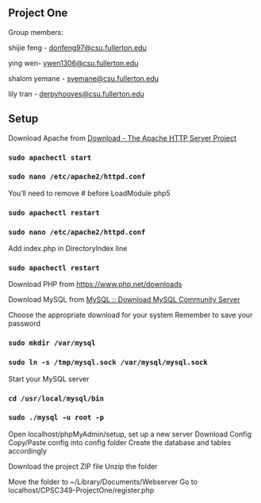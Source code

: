## Project One

Group members:

shijie feng - donfeng97@csu.fullerton.edu

ying wen- ywen1306@csu.fullerton.edu

shalom yemane - syemane@csu.fullerton.edu

lily tran - derpyhooves@csu.fullerton.edu

## Setup

Download Apache from [Download - The Apache HTTP Server Project](https://httpd.apache.org/download.cgi)


### `sudo apachectl start`
### `sudo nano /etc/apache2/httpd.conf `

You’ll need to remove # before LoadModule php5

### `sudo apachectl restart`
### `sudo nano /etc/apache2/httpd.conf`

Add index.php in DirectoryIndex line

### `sudo apachectl restart`


Download PHP from https://www.php.net/downloads

Download MySQL from [MySQL :: Download MySQL Community Server](https://dev.mysql.com/downloads/mysql/)

Choose the appropriate download for your system
Remember to save your password


### `sudo mkdir /var/mysql`
### `sudo ln -s /tmp/mysql.sock /var/mysql/mysql.sock`

Start your MySQL server

### `cd /usr/local/mysql/bin`
### `sudo ./mysql -u root -p`

Open localhost/phpMyAdmin/setup, set up a new server 
Download Config
Copy/Paste config into config folder
Create the database and tables accordingly

Download the project ZIP file
Unzip the folder

Move the folder to ~/Library/Documents/Webserver
Go to localhost/CPSC349-ProjectOne/register.php
